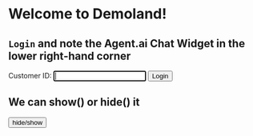 # Welcome to Demoland!

## `Login` and note the Agent.ai Chat Widget in the lower right-hand corner
<!-- agent.ai chat widget begin -->
   <script id="user-care-script" type="text/javascript" src="https://webclient.agent.ai/js/agentai.js">
   </script>
   
Customer ID: <input type='text' name='cid' id='cid' autofocus>
<button onclick="myFunction()">Login</button>

## We can show() or hide() it
<input type='button' id='hideshow' value='hide/show' onclick="toggle()">

<script>
function myFunction() {
    var x = document.getElementById('cid').value;
    AgentAI.initialize({
           'app_id': 'udvlVlwJLtdfGpuFvelhqw',
           'api_key': 'AHTN65UUJVE4Q0002UPWNPOZ262FC3DAWLS2KJH3XE',
           'allow_location': true,
           'api_domain': 'agent-demo01.agent.ai',
           'customer_id': x
    });
}
</script>
<!-- agent.ai chat widget end -->

<script>
function toggle() {
   AgentAI.toggle();
}
</script>
